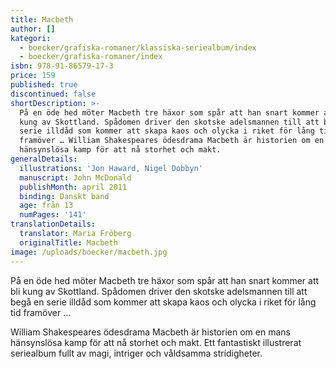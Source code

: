 ```yaml
---
title: Macbeth
author: []
kategori:
  - boecker/grafiska-romaner/klassiska-seriealbum/index
  - boecker/grafiska-romaner/index
isbn: 978-91-86579-17-3
price: 159
published: true
discontinued: false
shortDescription: >-
  På en öde hed möter Macbeth tre häxor som spår att han snart kommer att bli
  kung av Skottland. Spådomen driver den skotske adelsmannen till att begå en
  serie illdåd som kommer att skapa kaos och olycka i riket för lång tid
  framöver … William Shakespeares ödesdrama Macbeth är historien om en mans
  hänsynslösa kamp för att nå storhet och makt.
generalDetails:
  illustrations: 'Jon Haward, Nigel Dobbyn'
  manuscript: John McDonald
  publishMonth: april 2011
  binding: Danskt band
  age: från 13
  numPages: '141'
translationDetails:
  translator: Maria Fröberg
  originalTitle: Macbeth
image: /uploads/boecker/macbeth.jpg
---
```

På en öde hed möter Macbeth tre häxor som spår att han snart kommer att bli kung av Skottland. Spådomen driver den skotske adelsmannen till att begå en serie illdåd som kommer att skapa kaos och olycka i riket för lång tid framöver …  
  
William Shakespeares ödesdrama Macbeth är historien om en mans hänsynslösa kamp för att nå storhet och makt. Ett fantastiskt illustrerat seriealbum fullt av magi, intriger och våldsamma stridigheter.
